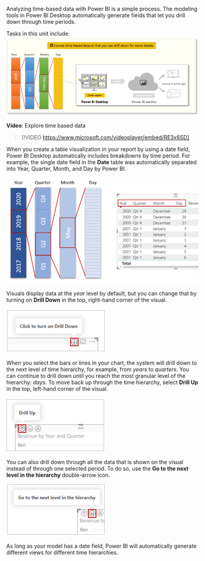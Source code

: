 Analyzing time-based data with Power BI is a simple process. The modeling tools in Power BI Desktop automatically generate fields that let you drill down through time periods. 

Tasks in this unit include:
![Conceptual graphic of the tasks in this module.](../media/06-power-bi-desktop-overview.png)

**Video**: Explore time based data
> [!VIDEO https://www.microsoft.com/videoplayer/embed/RE3x6SD]

When you create a table visualization in your report by using a date field, Power BI Desktop automatically includes breakdowns by time period. For example, the single date field in the **Date** table was automatically separated into Year, Quarter, Month, and Day by Power BI.

![Conceptual diagram of years expanded to quarters, months, and days.](../media/06-power-bi-desktop-time-periods.png)

Visuals display data at the *year* level by default, but you can change that by turning on **Drill Down** in the top, right-hand corner of the visual.

![Screenshot of the "Click to turn on Drill Down" button.](../media/06-power-bi-desktop-turn-on-drill-down.png)

When you select the bars or lines in your chart, the system will drill down to the next level of time hierarchy, for example, from *years* to *quarters*. You can continue to drill down until you reach the most granular level of the hierarchy: *days*. To move back up through the time hierarchy, select **Drill Up** in the top, left-hand corner of the visual.

![Screenshot of the "Drill Up" button.](../media/06-power-bi-desktop-drill-up.png)

You can also drill down through all the data that is shown on the visual instead of through one selected period. To do so, use the **Go to the next level in the hierarchy** double-arrow icon.

![Screenshot of the "Go to the next level in the hierarchy" button.](../media/06-power-bi-desktop-next-level.png)

As long as your model has a date field, Power BI will automatically generate different views for different time hierarchies.
